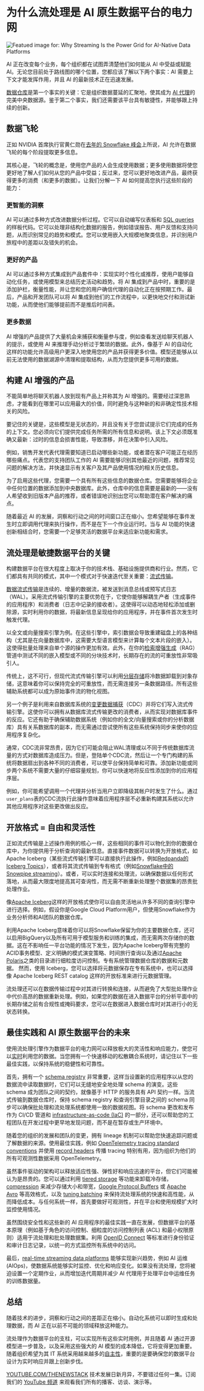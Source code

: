 # 为什么流处理是 AI 原生数据平台的电力网

![Featued image for: Why Streaming Is the Power Grid for AI-Native Data Platforms](https://cdn.thenewstack.io/media/2025/05/6b068a06-streaming-power-grid-ai-native-data-platforms-1024x576.jpg)

AI 正在改变每个业务，每个组织都在试图弄清楚他们如何能从 AI 中受益或赋能 AI。无论您目前处于路线图的哪个位置，您都应该了解以下两个事实：AI 需要上下文才能发挥作用，并且 AI 的最新技术正在迅速发展。

[数据仓库](https://towardsdatascience.com/data-warehouse-redefined-f65609454a01/)是第一个事实的关键：它是组织数据蔓延的汇聚地，使其成为 [AI 代理](https://thenewstack.io/ai-agents-a-comprehensive-introduction-for-developers/)的完美中央数据源。鉴于第二个事实，我们还需要该平台具有敏捷性，并能够跟上持续的创新。

## 数据飞轮

正如 NVIDIA 首席执行官黄仁勋在[去年的 Snowflake 峰会](https://blogs.nvidia.com/blog/snowflake-summit-2024/)上所说，AI 允许在数据飞轮的每个阶段提取更多信息。

其核心是，飞轮的概念是，使用您产品的人会生成使用数据；更多使用数据将使您更好地了解人们如何从您的产品中受益；反过来，您可以更好地改进产品，最终获得更多的消费（和更多的数据）。让我们分解一下 AI 如何提高您执行这些阶段的能力：

### 更智能的洞察

AI 可以通过多种方式改进数据分析过程。它可以自动编写仪表板和 [SQL queries](https://roadmap.sh/sql) 的样板代码。它可以处理非结构化数据的报告，例如错误报告、用户反馈和支持问题，从而识别常见的趋势和模式。您可以使用嵌入大规模地聚类信息，并识别用户旅程中的差距以及错失的机会。

### 更好的产品

AI 可以通过多种方式集成到产品套件中：实现实时个性化或推荐，使用户能够自动化任务，或使用模型来总结历史活动和趋势。将 AI 集成到产品中时，重要的是添加护栏，衡量性能，并让您和您的用户确信代理的自动化正在按预期工作。最后，产品和开发团队可以将 AI 集成到他们的工作流程中，以更快地交付和测试新功能，从而使他们能够提前而不是推后时间表。

### 更多数据

AI 增强的产品提供了大量机会来捕获和衡量参与度，例如查看发送给聊天机器人的提示，或使用 AI 来推理手动分析过于繁琐的数据。此外，像基于 AI 的自动化这样的功能允许高级用户更深入地使用您的产品并获得更多价值。模型还能够从以前无法使用的数据湖源中清理和提取结构，从而为您提供更多可用的数据。

## 构建 AI 增强的产品

不能简单地将聊天机器人放到现有产品上并称其为 AI 增强的。需要经过深思熟虑，才能看到在哪里可以应用最大的价值，同时避免与这种新的和非确定性技术相关的风险。

要记住的关键是，这些模型是无状态的，并且没有关于您尝试提示它们完成的任务的上下文。您必须向它们提供完成任务所需的所有信息和说明。该上下文必须既准确又最新：过时的信息会损害性能，导致漂移，并在决策中引入风险。

例如，销售开发代表代理需要知道已启动哪些新功能，或者潜在客户可能正在经历哪些痛点。代表您的支持团队工作的 AI 需要能够识别其他最近的问题，推荐常见问题的解决方法，并快速显示有关客户及其产品使用情况的相关历史信息。

为了启用这些代理，您需要一个具有所有这些信息的数据仓库。您需要能够将企业中任何位置的数据添加到中央数据库。此外，仓库中的信息需要是最新的——没有人希望收到旧版本产品的推荐，或者错误地识别出您可以帮助潜在客户解决的痛点。

随着最近 AI 的发展，洞察和行动之间的时间窗口正在缩小。您希望能够在事件发生时立即调用代理来执行操作，而不是在下一个作业运行时。当与 AI 功能的快速创新相结合时，您需要一个足够灵活的数据平台来适应新功能和需求。

## 流处理是敏捷数据平台的关键
构建数据平台在很大程度上取决于你的技术栈、基础设施提供商和行业。然而，它们都具有共同的模式，其中一个模式对于快速迭代至关重要：[流式传输](https://thenewstack.io/data-streaming/)。

[数据流式传输](https://www.redpanda.com/blog/streaming-data-examples-best-practices-tools)是连续的、增量的数据流，被发送到消息总线或预写式日志（WAL）。采用流式传输引擎的主要优势在于，它使你能够解耦生产者（生成事件的应用程序）和消费者（日志中记录的接收者）。这使得可以动态地轻松添加或删除源，实时利用你的数据，将最新信息呈现给你的应用程序，并在事件首次发生时触发代理。

以全文或向量搜索引擎为例。在这些引擎中，索引数据会导致重建磁盘上的各种结构（尤其是在向量数据库中，这需要大型语言模型来计算每个文本片段的嵌入）。这使得批量处理来自单个源的操作更加有效。此外，在你的[检索增强生成](https://docs.redpanda.com/redpanda-connect/cookbooks/rag/)（RAG）管道中测试不同的嵌入模型或不同的分块技术时，长期存在的流的可重放性非常吸引人。

传统上，这不可行，但现代流式传输引擎可以利用[分层存储](https://www.redpanda.com/blog/cloud-native-streaming-data-lower-cost)将冷数据卸载到对象存储，这意味着你可以保持完全的可重放性，而无需连接另一条数据路径。所有这些辅助系统都可以成为原始事件流的物化视图。

另一个例子是利用来自数据库系统的[变更数据捕获](https://www.redpanda.com/guides/fundamentals-of-data-engineering-cdc-change-data-capture)（CDC）并将它们写入流式传输引擎。这使你可以拥有从数据库流式传输更改的消费者，从而实现对数据库事件的反应。它还有助于确保辅助数据系统（例如你的全文/向量搜索或你的分析数据库）具有关系数据库的副本，而无需通过尝试使所有这些系统保持同步来使你的应用程序复杂化。

通常，CDC流非常昂贵，因为它们可能会阻止WAL清理或以不同于传统数据库流量的方式对数据库造成压力。但是，登陆单个CDC流，然后让一个专门构建的系统将数据扇出到各种不同的消费者，可以使平台保持简单和可靠。添加新功能或同步两个系统不需要大量的仔细容量规划，你可以快速地将反应性添加到你的应用程序层。

例如，你可能希望调用一个代理并分析当用户立即降级其帐户时发生了什么。通过`user_plans`表的CDC流执行此操作意味着应用程序层不必重新构建其系统以允许其他应用程序对这些更改做出反应。

## 开放格式 = 自由和灵活性

正如流式传输是上述操作用例的核心一样，这些相同的事件可以物化到你的数据仓库中，为你提供用于分析查询的最新信息。直接事件数据可以转换为开放格式，如Apache Iceberg（某些流式传输引擎可以直接执行此操作，例如[Redpanda的Iceberg Topics](https://www.redpanda.com/blog/redpanda-25-1-iceberg-topics-ga)），或者将其流式传输到专有格式（例如[Snowflake中的Snowpipe streaming](https://quickstarts.snowflake.com/guide/redpanda-connect-ingestion-with-snowpipe-streaming/)）。或者，可以实时连接和处理流，以确保数据以任何形式落地，从而最大限度地提高其可查询性，而无需不断重新处理整个数据集的昂贵批处理作业。

像[Apache Iceberg](https://iceberg.apache.org/)这样的开放格式使你可以自由灵活地从许多不同的查询引擎中进行选择。例如，假设你是Google Cloud Platform用户，但使用Snowflake作为业务分析师和AI团队的数据仓库。

利用Apache Iceberg意味着你可以将Snowflake保留为你的主要数据仓库，还可以启用BigQuery以及所有可用于模型服务和训练的集成，而无需两次存储你的数据。这在不影响任一平台功能的情况下发生，因为Apache Iceberg带有完整的ACID事务模型、定义明确的模式演变策略、时间旅行查询以及通过[Apache Polaris](https://polaris.apache.org/)之类的目录进行细粒度访问控制。专有系统管理数据仓库的数据和元数据。
然而，使用 Iceberg，您可以选择将元数据保存在专有系统中，也可以选择像 Apache Iceberg REST catalog 这样的开放标准来进行元数据管理。

流处理还可以在数据传输过程中对其进行转换和连接，从而避免了大型批处理作业中代价高昂的数据重新处理。例如，如果您的数据在进入数据平台的分析平面中的长期存储之前有合规性或掩码要求，您可以在数据进入数据仓库时对其进行小的无状态转换。

## 最佳实践和 AI 原生数据平台的未来

使用流处理引擎作为数据平台的电力网可以释放极大的灵活性和响应能力，使您可以[实时](https://thenewstack.io/how-to-build-a-scalable-platform-architecture-for-real-time-data)利用您的数据。当您拥有一个快速移动的松散耦合系统时，请记住以下一些最佳实践，以保持系统的稳健性和可靠性。

首先，拥有一个 [schema registry](https://www.redpanda.com/blog/schema-registry-kafka-streaming) 非常重要，这样当设置新的应用程序以从您的数据流中读取数据时，它们可以无缝地安全地处理 schema 的演变。这些 schema 成为团队之间的契约，就像基于 HTTP 的服务具有 API 契约一样。当流式传输到数据仓库时，保持 schema registry 和查询引擎目录之间的 schema 同步可以确保批处理和流处理系统都使用一致的数据视图。将 schema 更改和发布作为 CI/CD 管道和 [infrastructure-as-code (IaC)](https://thenewstack.io/introduction-to-infrastructure-as-code/) 的一部分，还可以帮助您的工程团队在开发过程中更早地发现问题，而不是在暂存或生产环境中。

随着您的组织的发展和团队的变更，拥有 lineage 机制可以帮助您快速追踪问题或了解数据的来源。使用最佳实践，例如 [OpenTelemetry tracing standard conventions](https://opentelemetry.io/docs/specs/semconv/messaging/kafka/) 并使用 [record headers](https://www.redpanda.com/guides/kafka-cloud-kafka-headers) 传播 tracing 特别有用，因为组织为他们的所有可观测性数据采用 OpenTelemetry。

虽然事件驱动的架构可以释放适应性强、弹性好和响应迅速的平台，但它们可能被认为是昂贵的。您可以通过利用 [tiered storage](https://cwiki.apache.org/confluence/display/KAFKA/KIP-405%3A+Kafka+Tiered+Storage#KIP405:KafkaTieredStorage-Solution-TieredstorageforKafka) 等功能来卸载冷存储，[compression](https://www.redpanda.com/guides/kafka-performance-kafka-optimization) 来减少存储大小和带宽，[Google Protocol Buffers](https://protobuf.dev/) 或 [Apache Avro](https://avro.apache.org/) 等高效格式，以及 [tuning batching](https://www.redpanda.com/blog/batch-tuning-redpanda-performance-part-1) 来保持流处理系统的快速和高性能，从而降低成本。与任何系统一样，首先要做好可观测性，并在平台和使用规模扩大时监控使用情况。

虽然围绕安全性和这些新的 AI 应用程序的最佳实践一直在发展，但数据平台的基本原理（例如基于角色的访问控制、细粒度的访问控制列表 (ACL) 和最小权限原则）适用于流处理和批处理数据集。利用 [OpenID Connect](https://www.microsoft.com/en-us/security/business/security-101/what-is-openid-connect-oidc) 等标准进行身份验证和审计日志记录，以统一的方式监控所有系统中的访问。

最后，[real-time streaming data platforms](https://ai.redpanda.com/) 能够实现新兴趋势，例如 AI 运维 (AIOps)，使数据系统能够实时监控、优化和响应变化。如果没有流处理，您将被迫设置一个定期作业，从而增加迭代周期并减少 AI 代理用于处理平台中运维任务的训练数据量。

## 总结

随着技术的进步，洞察和行动之间的差距正在缩小。自动化系统可以即时生成和处理数据，而 AI 正在以前不可能的领域释放这种能力。

流处理作为数据平台的支柱，可以实现所有这些实时用例，并且随着 AI 通过开源模型进一步普及，以及采用这些强大的 AI 模型的成本降低，它将变得更加重要。随着组织希望为其 IT 系统采用越来越多的[自主性](https://www.redpanda.com/blog/autonomy-future-of-enterprise-ai-agent-infrastructure)，重要的是要确保您的数据平台设计为实时响应并跟上创新步伐。

[YOUTUBE.COM/THENEWSTACK](https://www.youtube.com/THENEWSTACK)
技术发展日新月异，不要错过任何一集。订阅我们的 [YouTube 频道](https://youtube.com/thenewstack?sub_confirmation=1) 来观看我们所有的播客、访谈、演示等。
